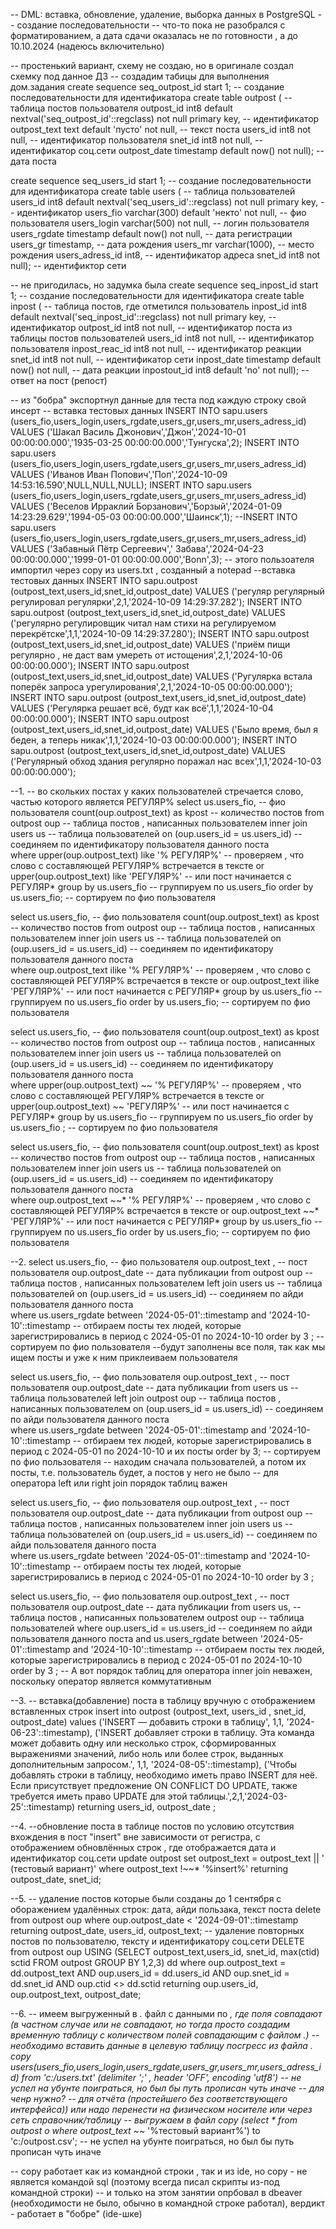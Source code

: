 -- DML: вставка, обновление, удаление, выборка данных в PostgreSQL  -- создание последовательности
-- что-то пока не разобрался с форматированием,  а дата сдачи оказалась не по готовности ,  а до 10.10.2024 (надеюсь включительно)


-- простенький вариант, схему не создаю, но в оригинале создал схемку под данное ДЗ
-- создадим табицы для выполнения дом.задания
create sequence seq_outpost_id start 1;                                              -- создание последовательности для идентификатора
create table outpost (                                                               -- таблица постов пользователя
  outpost_id int8 default nextval('seq_outpost_id'::regclass) not null primary key,  -- идентификатор
  outpost_text text default 'пусто' not null,                                        -- текст поста 
  users_id int8 not null,                                                            -- идентификатор пользователя
  snet_id int8 not null,                                                             -- идентификатор соц.сети
  outpost_date timestamp default now() not null);                                    -- дата поста



create sequence seq_users_id start 1;                                               -- создание последовательности для идентификатора
create table users (                                                                -- таблица пользователей
  users_id int8 default nextval('seq_users_id'::regclass) not null primary key,     -- идентификатор
  users_fio varchar(300) default 'некто' not null,                                  -- фио пользователя
  users_login varchar(500) not null,                                                -- логин пользователя
  users_rgdate timestamp default now() not null,                                    -- дата регистрации
  users_gr timestamp,                                                               -- дата рождения
  users_mr varchar(1000),                                                           -- место рождения
  users_adress_id int8,                                                             -- идентификатор адреса
  snet_id int8 not null);                                                           -- идентификтор сети

-- не пригодилась, но задумка была
create sequence seq_inpost_id start 1;                                             -- создание последовательности для идентификатора
create table inpost (                                                              -- таблица постов, где отметился пользователь
  inpost_id int8 default nextval('seq_inpost_id'::regclass) not null primary key,  -- идентификатор
  outpost_id int8 not null,                                                        -- идентификатор поста из таблицы постов пользователей
  users_id int8 not null,                                                          -- идентификатор пользователя
  inpost_reac_id int8 not null,                                                    -- идентификатор реакции
  snet_id int8 not null,                                                           -- идентификатор сети
  inpost_date timestamp default now() not null,                                    -- дата реакции 
  inpostout_id int8 default 'no' not null);                                        -- ответ на пост (репост)

-- из "бобра" экспортнул данные для теста под каждую строку свой инсерт 
 -- вставка тестовых данных
INSERT INTO sapu.users (users_fio,users_login,users_rgdate,users_gr,users_mr,users_adress_id) VALUES ('Шакал Василь Джонович','Джон','2024-10-01 00:00:00.000','1935-03-25 00:00:00.000','Тунгуска',2);
INSERT INTO sapu.users (users_fio,users_login,users_rgdate,users_gr,users_mr,users_adress_id) VALUES ('Иванов Иван Попович','Поп','2024-10-09 14:53:16.590',NULL,NULL,NULL);
INSERT INTO sapu.users (users_fio,users_login,users_rgdate,users_gr,users_mr,users_adress_id) VALUES ('Веселов Ирраклий Борзанович','Борзый','2024-01-09 14:23:29.629','1994-05-03 00:00:00.000','Шаинск',1);
--INSERT INTO sapu.users (users_fio,users_login,users_rgdate,users_gr,users_mr,users_adress_id) VALUES ('Забавный Пётр Сергеевич',' Забава','2024-04-23 00:00:00.000','1999-01-01 00:00:00.000','Bonn',3); -- этого пользоателя импортил через copy из users.txt , созданный а notepad 
 --вставка тестовых данных
INSERT INTO sapu.outpost (outpost_text,users_id,snet_id,outpost_date) VALUES ('регуляр регулярный регулировал регулярки',2,1,'2024-10-09 14:29:37.282');
INSERT INTO sapu.outpost (outpost_text,users_id,snet_id,outpost_date) VALUES ('регулярно регулировщик читал нам стихи на регулируемом перекрётске',1,1,'2024-10-09 14:29:37.280');
INSERT INTO sapu.outpost (outpost_text,users_id,snet_id,outpost_date) VALUES ('приём пищи регулярно , не даст вам умереть от истощения',2,1,'2024-10-06 00:00:00.000');
INSERT INTO sapu.outpost (outpost_text,users_id,snet_id,outpost_date) VALUES ('Ругулярка встала поперёк запроса урегулирования',2,1,'2024-10-05 00:00:00.000');
INSERT INTO sapu.outpost (outpost_text,users_id,snet_id,outpost_date) VALUES ('Регулярка решает всё, будт как всё',1,1,'2024-10-04 00:00:00.000');
INSERT INTO sapu.outpost (outpost_text,users_id,snet_id,outpost_date) VALUES ('Было время, был я беден, а теперь никак',1,1,'2024-10-03 00:00:00.000');
INSERT INTO sapu.outpost (outpost_text,users_id,snet_id,outpost_date) VALUES ('Регулярный обход здания регулярно поражал нас всех',1,1,'2024-10-03 00:00:00.000');



--1.
-- во скольких постах у каких пользователей стречается слово, частью которого является РЕГУЛЯР%
select us.users_fio, 						              		-- фио пользователя
       count(oup.outpost_text) as kpost        		-- количество постов
  from  outpost oup                    	        	-- таблица постов , написанных пользователем 
 inner join users us                   		        -- таблица пользователей
    on (oup.users_id = us.users_id)         	  	-- соединяем по идентификатору пользователя данного поста   
 where upper(oup.outpost_text) like '% РЕГУЛЯР%'  -- проверяем , что слово с составляющей РЕГУЛЯР% встречается в тексте
    or upper(oup.outpost_text) like 'РЕГУЛЯР%'    -- или пост начинается с РЕГУЛЯР*
 group by us.users_fio     						          	-- группируем по us.users_fio
 order by us.users_fio;								            -- сортируем по фио пользователя

select us.users_fio, 								              -- фио пользователя
       count(oup.outpost_text) as kpost        		-- количество постов
  from  outpost oup                    		        -- таблица постов , написанных пользователем 
 inner join users us                   		        -- таблица пользователей
    on (oup.users_id = us.users_id)         	   	-- соединяем по идентификатору пользователя данного поста   
 where oup.outpost_text ilike '% РЕГУЛЯР%'       	-- проверяем , что слово с составляющей РЕГУЛЯР% встречается в тексте
    or oup.outpost_text ilike 'РЕГУЛЯР%'    	  	-- или пост начинается с РЕГУЛЯР*
 group by us.users_fio     							          -- группируем по us.users_fio
 order by us.users_fio;	 							            -- сортируем по фио пользователя

select us.users_fio, 							              	-- фио пользователя
       count(oup.outpost_text) as kpost        		-- количество постов
  from  outpost oup                    	        	-- таблица постов , написанных пользователем 
 inner join users us                   	        	-- таблица пользователей
    on (oup.users_id = us.users_id)         	   	-- соединяем по идентификатору пользователя данного поста   
 where upper(oup.outpost_text) ~~ '% РЕГУЛЯР%'   	-- проверяем , что слово с составляющей РЕГУЛЯР% встречается в тексте
    or upper(oup.outpost_text) ~~ 'РЕГУЛЯР%'     	-- или пост начинается с РЕГУЛЯР*
 group by us.users_fio     					          		-- группируем по us.users_fio
 order by us.users_fio	;	 				            		-- сортируем по фио пользователя
 
 select us.users_fio, 							            	-- фио пользователя
       count(oup.outpost_text) as kpost        		-- количество постов
  from  outpost oup                           		-- таблица постов , написанных пользователем 
 inner join users us                   		        -- таблица пользователей
    on (oup.users_id = us.users_id)         	  	-- соединяем по идентификатору пользователя данного поста   
 where oup.outpost_text ~~* '% РЕГУЛЯР%'     	  	-- проверяем , что слово с составляющей РЕГУЛЯР% встречается в тексте
    or oup.outpost_text ~~* 'РЕГУЛЯР%'    		  	-- или пост начинается с РЕГУЛЯР*
 group by us.users_fio     						          	-- группируем по us.users_fio
 order by us.users_fio;								            -- сортируем по фио пользователя
 
 
 
 
 --2.
select us.users_fio, 							              	-- фио пользователя
       oup.outpost_text ,  			        		      -- пост пользователя
       oup.outpost_date								            -- дата публикации 
  from outpost oup                     		        -- таблица постов , написанных пользователем 
  left join users us                   		        -- таблица пользователей
    on (oup.users_id = us.users_id)         	  	-- соединяем по айди пользователя данного поста   
 where us.users_rgdate between '2024-05-01'::timestamp and '2024-10-10'::timestamp -- отбираем посты тех людей, которые зарегистрировались в период с 2024-05-01 по 2024-10-10
 order by 3		;									                  -- сортируем по фио пользователя
 --будут заполнены все поля, так как мы ищем посты и уже к ним приклеиваем пользователя
 
 select us.users_fio, 								            -- фио пользователя
       oup.outpost_text ,  			        	       	-- пост пользователя
       oup.outpost_date								            -- дата публикации 
  from users us                        		        -- таблица пользователей
  left join outpost oup                   		    -- таблица постов , написанных пользователем 
    on (oup.users_id = us.users_id)         		  -- соединяем по айди пользователя данного поста   
 where us.users_rgdate between '2024-05-01'::timestamp and '2024-10-10'::timestamp -- отбираем тех людей, которые зарегистрировались в период с 2024-05-01 по 2024-10-10 и их посты
 order by 3;										                	-- сортируем по фио пользователя
-- находим сначала пользователей, а потом их посты, т.е. пользователь будет, а постов у него не было
-- для оператора left или right join порядок таблиц важен

 
select us.users_fio, 							              	-- фио пользователя
       oup.outpost_text ,  			        		      -- пост пользователя
       oup.outpost_date								            -- дата публикации 
  from outpost oup                     	        	-- таблица постов , написанных пользователем 
 inner join users us                   		        -- таблица пользователей
    on (oup.users_id = us.users_id)         	  	-- соединяем по айди пользователя данного поста   
 where us.users_rgdate between '2024-05-01'::timestamp and '2024-10-10'::timestamp -- отбираем посты тех людей, которые зарегистрировались в период с 2024-05-01 по 2024-10-10
 order by 3	 ;

select us.users_fio, 								              -- фио пользователя
       oup.outpost_text ,  			              		-- пост пользователя
       oup.outpost_date								            -- дата публикации 
  from users us,                    	          	-- таблица постов , написанных пользователем 
       outpost oup                   			        -- таблица пользователей
 where oup.users_id = us.users_id					        -- соединяем по айди пользователя данного поста 
   and us.users_rgdate between '2024-05-01'::timestamp and '2024-10-10'::timestamp -- отбираем посты тех людей, которые зарегистрировались в период с 2024-05-01 по 2024-10-10
 order by 3	 ;
-- А вот порядок таблиц для оператора inner join неважен, поскольку оператор является коммутативным
 
 --3.
 -- вставка(добавление) поста в таблицу вручную с отображением вставленных строк
 insert into outpost (outpost_text, users_id , snet_id, outpost_date)
   values ('INSERT — добавить строки в таблицу', 1,1, '2024-06-23'::timestamp),
          ('INSERT добавляет строки в таблицу. Эта команда может добавить одну или несколько строк, сформированных выражениями значений, либо ноль или более строк, выданных дополнительным запросом.', 1,1, '2024-08-05'::timestamp),
          ('Чтобы добавлять строки в таблицу, необходимо иметь право INSERT для неё. Если присутствует предложение ON CONFLICT DO UPDATE, также требуется иметь право UPDATE для этой таблицы.',2,1,'2024-03-25'::timestamp)
     returning users_id, outpost_date ;
 
--4. 
--обновление поста в таблице постов по условию отсутствия вхождения в пост "insert" вне зависимости от регистра, с отображением обновлённых строк , где отображается дата и идентификатор соц.сети
update outpost
   set outpost_text = outpost_text || ' (тестовый вариант)'
 where outpost_text !~~* '%insert%' 
 returning outpost_date, snet_id;
 
--5.
-- удаление постов которые были созданы до 1  сентября с оборажением удалённых строк: дата, айди пользака, текст поста 
delete 
  from outpost oup
 where oup.outpost_date < '2024-09-01'::timestamp
   returning outpost_date, users_id, outpost_text;
-- удаление повторных постов по пользователю, тексту и идентификатору соц.сети
DELETE 
  from outpost oup
  USING (SELECT outpost_text,users_id, snet_id, max(ctid) sctid FROM outpost GROUP BY 1,2,3) dd
 where oup.outpost_text = dd.outpost_text
   AND oup.users_id = dd.users_id
   AND oup.snet_id = dd.snet_id
   AND oup.ctid <> dd.sctid
   returning oup.users_id, oup.outpost_text, outpost_date; 
   
--6.
-- имеем выгруженный в *.* файл с данными по *, где поля совпадают (в частном случае или не совпадают, но тогда просто создадим временную таблицу с количеством полей совпадающим с файлом *.*)
-- необходимо вставить данные в целевую таблицу посгресс из файла *.* 
copy users(users_fio,users_login,users_rgdate,users_gr,users_mr,users_adress_id) from 'c:/users.txt' (delimiter ';' , header 'OFF', encoding 'utf8')  -- не успел на убунте поиграться, но был бы путь прописан чуть иначе
-- для ченр нужно?
-- для отчёта (простейшего без соответствующего интерфейса)) или надо перенести на физическом носителе или через сеть справочник/таблицу
-- выгружаем в файл
copy  (select * from outpost o where outpost_text ~~* '%тестовый вариант%') to 'c:/outpost.csv';    -- не успел на убунте поиграться, но был бы путь прописан чуть иначе

-- copy работает как из командной строки , так и из ide, но copy - не является командой sql (поэтому всегда писал скрипты из-под командной строки)
-- и только на этом занятии опрбовал в dbeaver (необходимости не было, обычно в командной строке работал), вердикт - работает в "бобре" (ide-шке)
